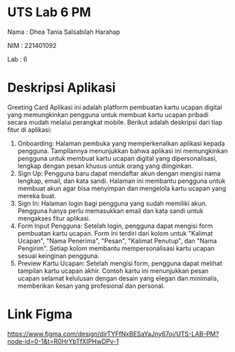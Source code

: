 # UTS Lab 6 PM
Nama : Dhea Tania Salsabilah Harahap

NIM : 221401092

Lab : 6

# Deskripsi Aplikasi
Greeting Card
Aplikasi ini adalah platform pembuatan kartu ucapan digital yang memungkinkan pengguna untuk membuat kartu ucapan pribadi secara mudah melalui perangkat mobile. Berikut adalah deskripsi dari tiap fitur di aplikasi:
1. Onboarding: Halaman pembuka yang memperkenalkan aplikasi kepada pengguna. Tampilannya menunjukkan bahwa aplikasi ini memungkinkan pengguna untuk membuat kartu ucapan digital yang dipersonalisasi, lengkap dengan pesan khusus untuk orang yang diinginkan.
2. Sign Up: Pengguna baru dapat mendaftar akun dengan mengisi nama lengkap, email, dan kata sandi. Halaman ini membantu pengguna untuk membuat akun agar bisa menyimpan dan mengelola kartu ucapan yang mereka buat.
3. Sign In: Halaman login bagi pengguna yang sudah memiliki akun. Pengguna hanya perlu memasukkan email dan kata sandi untuk mengakses fitur aplikasi.
4. Form Input Pengguna: Setelah login, pengguna dapat mengisi form pembuatan kartu ucapan. Form ini terdiri dari kolom untuk "Kalimat Ucapan", "Nama Penerima", "Pesan", "Kalimat Penutup", dan "Nama Pengirim". Setiap kolom membantu mempersonalisasi kartu ucapan sesuai keinginan pengguna.
5. Preview Kartu Ucapan: Setelah mengisi form, pengguna dapat melihat tampilan kartu ucapan akhir. Contoh kartu ini menunjukkan pesan ucapan selamat kelulusan dengan desain yang elegan dan minimalis, memberikan kesan yang profesional dan personal.

# Link Figma
https://www.figma.com/design/dirTYFfNxBESaYaJny67oj/UTS-LAB-PM?node-id=0-1&t=R0HrYbTfXIPHwDPv-1

